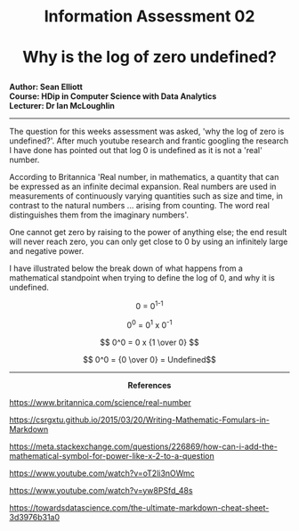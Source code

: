 # <p align="center">  Information Assessment 02 
# <p align="center"> **Why is the log of zero undefined?**

__Author: Sean Elliott\
Course: HDip in Computer Science with Data Analytics\
Lecturer: Dr Ian McLoughlin__

---

The question for this weeks assessment was asked, 'why the log of zero is undefined?'.
After much youtube research and frantic googling the research I have done has pointed out that log 0 is undefined as it is not a 'real' number.

According to Britannica 'Real number, in mathematics, a quantity that can be expressed as an infinite decimal expansion. Real numbers are used in measurements of continuously varying quantities such as size and time, in contrast to the natural numbers ... arising from counting. The word real distinguishes them from the imaginary numbers'.

One cannot get zero by raising to the power of anything else; the end result will never reach zero, you can only get close to 0 by using an infinitely
large and negative power.

I have illustrated below the break down of what happens from a mathematical standpoint when trying to define the log of 0, and why it is undefined.


<p align="center">
0</sup> = 0<sup>1</sup><sup>-1
<p align="center">
0<sup>0</sup> = 0<sup>1</sup> x 0<sup>-1</sup>

$$ 0^0 = 0 x {1 \over 0} $$

$$ 0^0 = {0 \over 0} = Undefined$$




---

**<p align="center"> References**

<https://www.britannica.com/science/real-number>

<https://csrgxtu.github.io/2015/03/20/Writing-Mathematic-Fomulars-in-Markdown>

<https://meta.stackexchange.com/questions/226869/how-can-i-add-the-mathematical-symbol-for-power-like-x-2-to-a-question>

<https://www.youtube.com/watch?v=oT2li3nOWmc> 

<https://www.youtube.com/watch?v=yw8PSfd_48s>

<https://towardsdatascience.com/the-ultimate-markdown-cheat-sheet-3d3976b31a0>
